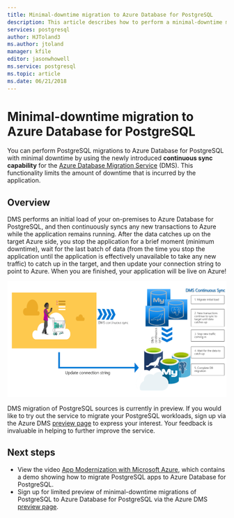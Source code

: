 ```yaml
---
title: Minimal-downtime migration to Azure Database for PostgreSQL
description: This article describes how to perform a minimal-downtime migration of a PostgreSQL database to Azure Database for PostgreSQL by using the Azure Database Migration Service.
services: postgresql
author: HJToland3
ms.author: jtoland
manager: kfile
editor: jasonwhowell
ms.service: postgresql
ms.topic: article
ms.date: 06/21/2018
---
```


# Minimal-downtime migration to Azure Database for PostgreSQL
You can perform PostgreSQL migrations to Azure Database for PostgreSQL with minimal downtime by using the newly introduced **continuous sync capability** for the [Azure Database Migration Service](https://aka.ms/get-dms) (DMS). This functionality limits the amount of downtime that is incurred by the application.

## Overview
DMS performs an initial load of your on-premises to Azure Database for PostgreSQL, and then continuously syncs any new transactions to Azure while the application remains running. After the data catches up on the target Azure side, you stop the application for a brief moment (minimum downtime), wait for the last batch of data (from the time you stop the application until the application is effectively unavailable to take any new traffic) to catch up in the target, and then update your connection string to point to Azure. When you are finished, your application will be live on Azure!

![Continuous sync with the Azure Database Migration Service](./media/howto-migrate-online/ContinuousSync.png)

DMS migration of PostgreSQL sources is currently in preview. If you would like to try out the service to migrate your PostgreSQL workloads, sign up via the Azure DMS [preview page](https://aka.ms/dms-preview) to express your interest. Your feedback is invaluable in helping to further improve the service.

## Next steps
- View the video [App Modernization with Microsoft Azure](https://medius.studios.ms/Embed/Video/BRK2102?sid=BRK2102), which contains a demo showing how to migrate PostgreSQL apps to Azure Database for PostgreSQL.
- Sign up for limited preview of minimal-downtime migrations of PostgreSQL to Azure Database for PostgreSQL via the Azure DMS [preview page](https://aka.ms/dms-preview).
